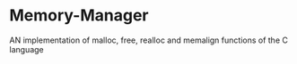 # Memory-Manager
AN implementation of malloc, free, realloc and memalign functions of the C language
